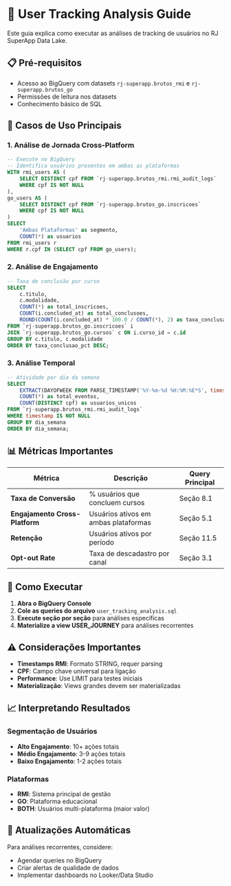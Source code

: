 # 🚀 User Tracking Analysis Guide

Este guia explica como executar as análises de tracking de usuários no RJ SuperApp Data Lake.

## 📋 Pré-requisitos

- Acesso ao BigQuery com datasets `rj-superapp.brutos_rmi` e `rj-superapp.brutos_go`
- Permissões de leitura nos datasets
- Conhecimento básico de SQL

## 🎯 Casos de Uso Principais

### 1. Análise de Jornada Cross-Platform
```sql
-- Execute no BigQuery
-- Identifica usuários presentes em ambas as plataformas
WITH rmi_users AS (
    SELECT DISTINCT cpf FROM `rj-superapp.brutos_rmi.rmi_audit_logs`
    WHERE cpf IS NOT NULL
),
go_users AS (
    SELECT DISTINCT cpf FROM `rj-superapp.brutos_go.inscricoes`
    WHERE cpf IS NOT NULL
)
SELECT 
    'Ambas Plataformas' as segmento,
    COUNT(*) as usuarios
FROM rmi_users r
WHERE r.cpf IN (SELECT cpf FROM go_users);
```

### 2. Análise de Engajamento
```sql
-- Taxa de conclusão por curso
SELECT 
    c.titulo,
    c.modalidade,
    COUNT(*) as total_inscricoes,
    COUNT(i.concluded_at) as total_conclusoes,
    ROUND(COUNT(i.concluded_at) * 100.0 / COUNT(*), 2) as taxa_conclusao_pct
FROM `rj-superapp.brutos_go.inscricoes` i
JOIN `rj-superapp.brutos_go.cursos` c ON i.curso_id = c.id
GROUP BY c.titulo, c.modalidade
ORDER BY taxa_conclusao_pct DESC;
```

### 3. Análise Temporal
```sql
-- Atividade por dia da semana
SELECT 
    EXTRACT(DAYOFWEEK FROM PARSE_TIMESTAMP('%Y-%m-%d %H:%M:%E*S', timestamp)) as dia_semana,
    COUNT(*) as total_eventos,
    COUNT(DISTINCT cpf) as usuarios_unicos
FROM `rj-superapp.brutos_rmi.rmi_audit_logs`
WHERE timestamp IS NOT NULL
GROUP BY dia_semana
ORDER BY dia_semana;
```

## 📊 Métricas Importantes

| Métrica | Descrição | Query Principal |
|---------|-----------|-----------------|
| **Taxa de Conversão** | % usuários que concluem cursos | Seção 8.1 |
| **Engajamento Cross-Platform** | Usuários ativos em ambas plataformas | Seção 5.1 |
| **Retenção** | Usuários ativos por período | Seção 11.5 |
| **Opt-out Rate** | Taxa de descadastro por canal | Seção 3.1 |

## 🔧 Como Executar

1. **Abra o BigQuery Console**
2. **Cole as queries do arquivo** `user_tracking_analysis.sql`
3. **Execute seção por seção** para análises específicas
4. **Materialize a view USER_JOURNEY** para análises recorrentes

## ⚠️ Considerações Importantes

- **Timestamps RMI**: Formato STRING, requer parsing
- **CPF**: Campo chave universal para ligação
- **Performance**: Use LIMIT para testes iniciais
- **Materialização**: Views grandes devem ser materializadas

## 📈 Interpretando Resultados

### Segmentação de Usuários
- **Alto Engajamento**: 10+ ações totais
- **Médio Engajamento**: 3-9 ações totais  
- **Baixo Engajamento**: 1-2 ações totais

### Plataformas
- **RMI**: Sistema principal de gestão
- **GO**: Plataforma educacional
- **BOTH**: Usuários multi-plataforma (maior valor)

## 🔄 Atualizações Automáticas

Para análises recorrentes, considere:
- Agendar queries no BigQuery
- Criar alertas de qualidade de dados
- Implementar dashboards no Looker/Data Studio